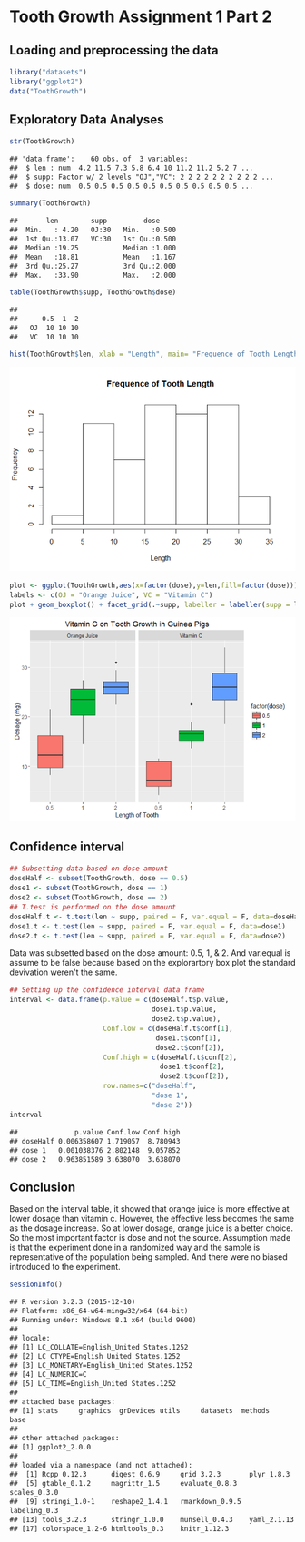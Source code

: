 # Tooth Growth Assignment 1 Part 2

## Loading and preprocessing the data

```r
library("datasets")
library("ggplot2")
data("ToothGrowth")
```

## Exploratory Data Analyses

```r
str(ToothGrowth)
```

```
## 'data.frame':	60 obs. of  3 variables:
##  $ len : num  4.2 11.5 7.3 5.8 6.4 10 11.2 11.2 5.2 7 ...
##  $ supp: Factor w/ 2 levels "OJ","VC": 2 2 2 2 2 2 2 2 2 2 ...
##  $ dose: num  0.5 0.5 0.5 0.5 0.5 0.5 0.5 0.5 0.5 0.5 ...
```

```r
summary(ToothGrowth)
```

```
##       len        supp         dose      
##  Min.   : 4.20   OJ:30   Min.   :0.500  
##  1st Qu.:13.07   VC:30   1st Qu.:0.500  
##  Median :19.25           Median :1.000  
##  Mean   :18.81           Mean   :1.167  
##  3rd Qu.:25.27           3rd Qu.:2.000  
##  Max.   :33.90           Max.   :2.000
```

```r
table(ToothGrowth$supp, ToothGrowth$dose)
```

```
##     
##      0.5  1  2
##   OJ  10 10 10
##   VC  10 10 10
```

```r
hist(ToothGrowth$len, xlab = "Length", main= "Frequence of Tooth Length")
```

![](toothGrowth_files/figure-html/unnamed-chunk-2-1.png)

```r
plot <- ggplot(ToothGrowth,aes(x=factor(dose),y=len,fill=factor(dose)))
labels <- c(OJ = "Orange Juice", VC = "Vitamin C")
plot + geom_boxplot() + facet_grid(.~supp, labeller = labeller(supp = labels)) + xlab("Length of Tooth") + ylab("Dosage (mg)") + ggtitle("Vitamin C on Tooth Growth in Guinea Pigs")
```

![](toothGrowth_files/figure-html/unnamed-chunk-2-2.png)
## Confidence interval

```r
## Subsetting data based on dose amount
doseHalf <- subset(ToothGrowth, dose == 0.5)
dose1 <- subset(ToothGrowth, dose == 1)
dose2 <- subset(ToothGrowth, dose == 2)
## T.test is performed on the dose amount
doseHalf.t <- t.test(len ~ supp, paired = F, var.equal = F, data=doseHalf)
dose1.t <- t.test(len ~ supp, paired = F, var.equal = F, data=dose1)
dose2.t <- t.test(len ~ supp, paired = F, var.equal = F, data=dose2)
```
Data was subsetted based on the dose amount: 0.5, 1, & 2. And var.equal is assume to be false because based on the explorartory box plot the standard devivation weren't the same. 


```r
## Setting up the confidence interval data frame
interval <- data.frame(p.value = c(doseHalf.t$p.value,
                                   dose1.t$p.value,
                                   dose2.t$p.value),
                       Conf.low = c(doseHalf.t$conf[1],
                                    dose1.t$conf[1],
                                    dose2.t$conf[2]),
                       Conf.high = c(doseHalf.t$conf[2],
                                     dose1.t$conf[2],
                                     dose2.t$conf[2]),
                       row.names=c("doseHalf",
                                   "dose 1",
                                   "dose 2"))
interval
```

```
##              p.value Conf.low Conf.high
## doseHalf 0.006358607 1.719057  8.780943
## dose 1   0.001038376 2.802148  9.057852
## dose 2   0.963851589 3.638070  3.638070
```


## Conclusion
Based on the interval table, it showed that orange juice is more effective at lower dosage than vitamin c. However, the effective less becomes the same as the dosage increase. So at lower dosage, orange juice is a better choice. So the most important factor is dose and not the source. Assumption made is that the experiment done in a randomized way and the sample is representative of the population being sampled. And there were no biased introduced to the experiment. 


```r
sessionInfo()
```

```
## R version 3.2.3 (2015-12-10)
## Platform: x86_64-w64-mingw32/x64 (64-bit)
## Running under: Windows 8.1 x64 (build 9600)
## 
## locale:
## [1] LC_COLLATE=English_United States.1252 
## [2] LC_CTYPE=English_United States.1252   
## [3] LC_MONETARY=English_United States.1252
## [4] LC_NUMERIC=C                          
## [5] LC_TIME=English_United States.1252    
## 
## attached base packages:
## [1] stats     graphics  grDevices utils     datasets  methods   base     
## 
## other attached packages:
## [1] ggplot2_2.0.0
## 
## loaded via a namespace (and not attached):
##  [1] Rcpp_0.12.3      digest_0.6.9     grid_3.2.3       plyr_1.8.3      
##  [5] gtable_0.1.2     magrittr_1.5     evaluate_0.8.3   scales_0.3.0    
##  [9] stringi_1.0-1    reshape2_1.4.1   rmarkdown_0.9.5  labeling_0.3    
## [13] tools_3.2.3      stringr_1.0.0    munsell_0.4.3    yaml_2.1.13     
## [17] colorspace_1.2-6 htmltools_0.3    knitr_1.12.3
```
